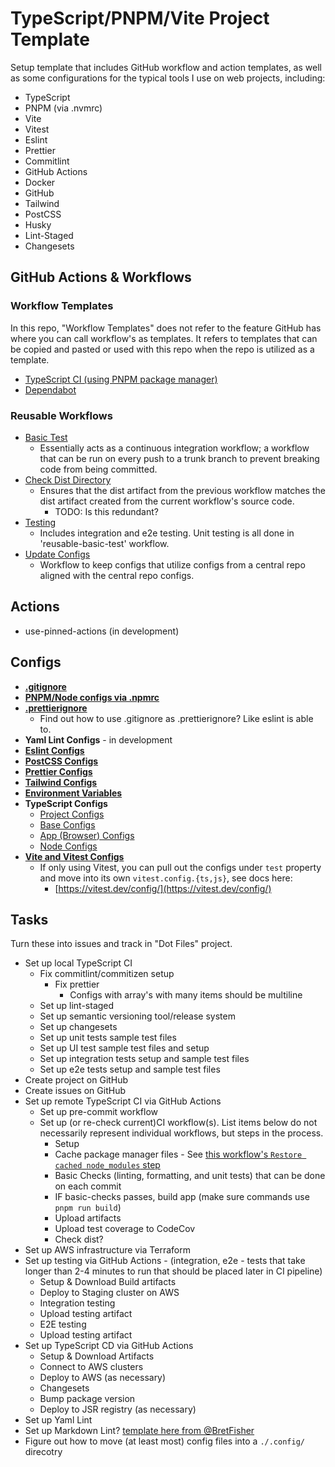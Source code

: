 # TypeScript/PNPM/Vite Project Template

Setup template that includes GitHub workflow and action templates, as well as some configurations for the typical tools I use on web projects, including:

- TypeScript
- PNPM (via .nvmrc)
- Vite
- Vitest
- Eslint
- Prettier
- Commitlint
- GitHub Actions
- Docker
- GitHub
- Tailwind
- PostCSS
- Husky
- Lint-Staged
- Changesets

## GitHub Actions & Workflows

### Workflow Templates

In this repo, "Workflow Templates" does not refer to the feature GitHub has where you can call workflow's as templates. It refers to templates that can be copied and pasted or used with this repo when the repo is utilized as a template.

- [TypeScript CI (using PNPM package manager)](./.github/workflows/typescript-ci.yml)
- [Dependabot](./.github/dependabot.yml)

### Reusable Workflows

- [Basic Test](./.github/workflows/reusable-basic-test.yml)
  - Essentially acts as a continuous integration workflow; a workflow that can be run on every push to a trunk branch to prevent breaking code from being committed.
- [Check Dist Directory](./.github/workflows/reusable-check-dist.yml)
  - Ensures that the dist artifact from the previous workflow matches the dist artifact created from the current workflow's source code.
	- TODO: Is this redundant?
- [Testing](./.github/workflows/reusable-testing.yml)
	- Includes integration and e2e testing. Unit testing is all done in 'reusable-basic-test' workflow.
- [Update Configs](./.github/workflows/reusable-update-configs.yml)
	- Workflow to keep configs that utilize configs from a central repo aligned with the central repo configs.

## Actions

- use-pinned-actions (in development)

## Configs

- [**.gitignore**](.gitignore)
- [**PNPM/Node configs via .npmrc**](./.npmrc)
- [**.prettierignore**](./.prettierignore)
  - Find out how to use .gitignore as .prettierignore? Like eslint is able to.
- **Yaml Lint Configs** - in development
- [**Eslint Configs**](./eslint.config.js)
- [**PostCSS Configs**](./postcss.config.cjs)
- [**Prettier Configs**](./prettier.config.js)
- [**Tailwind Configs**](./tailwind.config.js)
- [**Environment Variables**](./.env.development)
- **TypeScript Configs**
	- [Project Configs](./tsconfig.json)
  - [Base Configs](./tsconfig.base.json)
  - [App (Browser) Configs](./tsconfig.app.json)
  - [Node Configs](./tsconfig.node.json)
- [**Vite and Vitest Configs**](./vite.config.ts)
  - If only using Vitest, you can pull out the configs under `test` property and move into its own `vitest.config.{ts,js}`, see docs here:
	- [https://vitest.dev/config/](https://vitest.dev/config/)

## Tasks

Turn these into issues and track in "Dot Files" project.

- Set up local TypeScript CI
  - Fix commitlint/commitizen setup
	- Fix prettier
		- Configs with array's with many items should be multiline
  - Set up lint-staged
  - Set up semantic versioning tool/release system
  - Set up changesets
  - Set up unit tests sample test files
  - Set up UI test sample test files and setup
  - Set up integration tests setup and sample test files
  - Set up e2e tests setup and sample test files
- Create project on GitHub
- Create issues on GitHub
- Set up remote TypeScript CI via GitHub Actions
  - Set up pre-commit workflow
  - Set up (or re-check current)CI workflow(s). List items below do not necessarily represent individual workflows, but steps in the process.
    - Setup
    - Cache package manager files
			- See [this workflow's `Restore cached node_modules` step](https://github.com/reactjs/react.dev/blob/main/.github/workflows/site_lint.yml)
    - Basic Checks (linting, formatting, and unit tests) that can be done on each commit
    - IF basic-checks passes, build app (make sure commands use `pnpm run build`)
    - Upload artifacts
    - Upload test coverage to CodeCov
    - Check dist?
- Set up AWS infrastructure via Terraform
- Set up testing via GitHub Actions - (integration, e2e - tests that take longer than 2-4 minutes to run that should be placed later in CI pipeline)
  - Setup & Download Build artifacts
  - Deploy to Staging cluster on AWS
  - Integration testing
  - Upload testing artifact
  - E2E testing
  - Upload testing artifact
- Set up TypeScript CD via GitHub Actions
  - Setup & Download Artifacts
  - Connect to AWS clusters
  - Deploy to AWS (as necessary)
  - Changesets
  - Bump package version
  - Deploy to JSR registry (as necessary)
- Set up Yaml Lint
- Set up Markdown Lint? [template here from @BretFisher](https://github.com/BretFisher/github-actions-templates/.github/linters)
- Figure out how to move (at least most) config files into a `./.config/` direcotry
